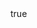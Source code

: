 ---
head:
  title: Home
  description: This is the home page

body:
  buttons:
    - component: Button
      html: TITLE!
    - component: Button
      html: TITLE!
    - component: Button
      html: TITLE!

# md-header:
#   as: header
#   logo:
#     as: span
#     html: logo
#   title:
#     html: omg
#   links:
#     as: div
#     html:
#     link:
#       as: a
#       href: /link-href-dinges
#       html: link
# md-container:
#   as: main
#   hero:
#     component: Section
#     as: div
#     section-title:
#       as: h1
#       html: TITLE!
#     section-description:
#       as: p
#       html: lorem ipsum nogwattes
#   content:
#     as: section
#     content-title:
#       as: h1
#       html: content TITLE!
#     content-description:
#       as: p
#       html: lorem content ipsum nogwattes
# md-footer:
#   as: footer
#   footer-message:
#     as: p
#     href: /
#     html: footer message
---